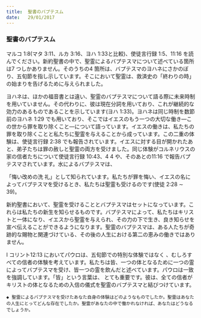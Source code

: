 ```yaml
---
title:  聖書のバプテスム
date:   29/01/2017
---
```


### 聖書のバプテスム

 マルコ 1:8(マタ 3:11、ルカ 3:16、ヨハ 1:33と比較)、使徒言行録 1:5、11:16 を読んでください。新約聖書の中で、聖霊によるバプテスマについて述べている箇所は7 つしかありません。そのうちの4 箇所は、バプテスマのヨハネにさかのぼり、五旬節を指し示しています。そこにおいて聖霊は、救済史の「終わりの時」の始まりを告げるために与えられました。

 ヨハネは、ほかの福音書とは違い、聖霊のバプテスマについて語る際に未来時制を用いていません。その代わりに、彼は現在分詞を用いており、これが継続的な効力のあるものであることを示しています(ヨハ 1:33)。ヨハネは同じ時制を数節前のヨハネ 1:29 でも用いており、そこではイエスのもう一つの大切な働き―この世から罪を取り除くこと―について語っています。イエスの働きは、私たちの罪を取り除くことと私たちに聖霊を与えることから成っています。この二重の体験は、使徒言行録 2:38 でも報告されています。イエスに対する目が開かれたあと、弟子たちは罪の赦しと聖霊の両方を受けました。同じ体験がコルネリウスの家の信者たちについて使徒言行録 10:43、4 4 や、そのあとの11:16 で報告バプテスマされています。水によるバプテスマは、

「悔い改めの洗 礼」として知られています。私たちが罪を悔い、イエスの名によってバプテスマを受けるとき、私たちは聖霊も受けるのです(使徒 2:28 ∼ 39)。

 新約聖書において、聖霊を受けることとバプテスマはセットになっています。これらは私たちの新生を知らせるものです。バプテスマによって、私たちはキリストと一体になり、イエスから聖霊を与えられ、その力の下で生き、良き知らせを宣べ伝えることができるようになります。聖霊のバプテスマは、ある人たちが奇跡的な賜物と関連づけている、その後の人生における第二の恵みの働きではありません。

 I コリント12:13 においてパウロは、五旬節での特別な体験ではなく 、むしろすべての信者の体験を考えています。私たちは皆、一つの体となるために一つの霊によってバプテスマを受け、皆一つの霊を飲んだと述べています。パウロは一致を強調しています。「皆」という言葉は、 とても重要です。彼は、全ての信者がキリストの体となるための入信の儀式を聖霊のバプテスマと結びつけています。

`◆ 聖霊によるバプテスマを受けたあなた自身の体験はどのようなものでしたか。聖霊はあなたの人生にとってどんな存在でしたか。聖霊があなたの中で働かれなければ、あなたはどうなるでしょうか。`
